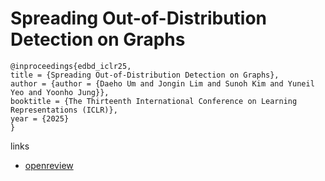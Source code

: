 # Spreading Out-of-Distribution Detection on Graphs

```
@inproceedings{edbd_iclr25,
title = {Spreading Out-of-Distribution Detection on Graphs},
author = {author = {Daeho Um and Jongin Lim and Sunoh Kim and Yuneil Yeo and Yoonho Jung}},
booktitle = {The Thirteenth International Conference on Learning Representations (ICLR)},
year = {2025}
}
```

links
- [openreview](https://openreview.net/forum?id=p1TBYyqy8v)
